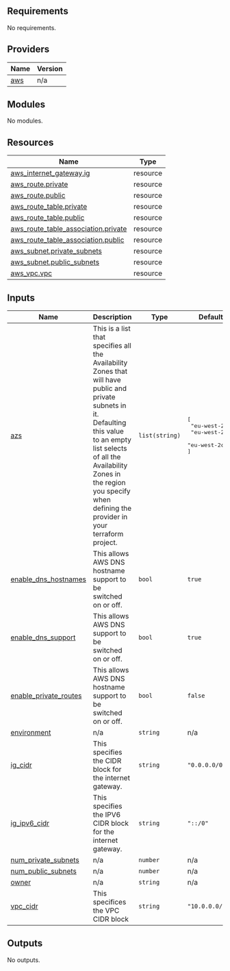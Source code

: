 ## Requirements

No requirements.

## Providers

| Name | Version |
|------|---------|
| <a name="provider_aws"></a> [aws](#provider\_aws) | n/a |

## Modules

No modules.

## Resources

| Name | Type |
|------|------|
| [aws_internet_gateway.ig](https://registry.terraform.io/providers/hashicorp/aws/latest/docs/resources/internet_gateway) | resource |
| [aws_route.private](https://registry.terraform.io/providers/hashicorp/aws/latest/docs/resources/route) | resource |
| [aws_route.public](https://registry.terraform.io/providers/hashicorp/aws/latest/docs/resources/route) | resource |
| [aws_route_table.private](https://registry.terraform.io/providers/hashicorp/aws/latest/docs/resources/route_table) | resource |
| [aws_route_table.public](https://registry.terraform.io/providers/hashicorp/aws/latest/docs/resources/route_table) | resource |
| [aws_route_table_association.private](https://registry.terraform.io/providers/hashicorp/aws/latest/docs/resources/route_table_association) | resource |
| [aws_route_table_association.public](https://registry.terraform.io/providers/hashicorp/aws/latest/docs/resources/route_table_association) | resource |
| [aws_subnet.private_subnets](https://registry.terraform.io/providers/hashicorp/aws/latest/docs/resources/subnet) | resource |
| [aws_subnet.public_subnets](https://registry.terraform.io/providers/hashicorp/aws/latest/docs/resources/subnet) | resource |
| [aws_vpc.vpc](https://registry.terraform.io/providers/hashicorp/aws/latest/docs/resources/vpc) | resource |

## Inputs

| Name | Description | Type | Default | Required |
|------|-------------|------|---------|:--------:|
| <a name="input_azs"></a> [azs](#input\_azs) | This is a list that specifies all the Availability Zones that will have public and private subnets in it. Defaulting this value to an empty list selects of all the Availability Zones in the region you specify when defining the provider in your terraform project. | `list(string)` | <pre>[<br>  "eu-west-2a",<br>  "eu-west-2b",<br>  "eu-west-2c"<br>]</pre> | no |
| <a name="input_enable_dns_hostnames"></a> [enable\_dns\_hostnames](#input\_enable\_dns\_hostnames) | This allows AWS DNS hostname support to be switched on or off. | `bool` | `true` | no |
| <a name="input_enable_dns_support"></a> [enable\_dns\_support](#input\_enable\_dns\_support) | This allows AWS DNS support to be switched on or off. | `bool` | `true` | no |
| <a name="input_enable_private_routes"></a> [enable\_private\_routes](#input\_enable\_private\_routes) | This allows AWS DNS hostname support to be switched on or off. | `bool` | `false` | no |
| <a name="input_environment"></a> [environment](#input\_environment) | n/a | `string` | n/a | yes |
| <a name="input_ig_cidr"></a> [ig\_cidr](#input\_ig\_cidr) | This specifies the CIDR block for the internet gateway. | `string` | `"0.0.0.0/0"` | no |
| <a name="input_ig_ipv6_cidr"></a> [ig\_ipv6\_cidr](#input\_ig\_ipv6\_cidr) | This specifies the IPV6 CIDR block for the internet gateway. | `string` | `"::/0"` | no |
| <a name="input_num_private_subnets"></a> [num\_private\_subnets](#input\_num\_private\_subnets) | n/a | `number` | n/a | yes |
| <a name="input_num_public_subnets"></a> [num\_public\_subnets](#input\_num\_public\_subnets) | n/a | `number` | n/a | yes |
| <a name="input_owner"></a> [owner](#input\_owner) | n/a | `string` | n/a | yes |
| <a name="input_vpc_cidr"></a> [vpc\_cidr](#input\_vpc\_cidr) | This specifices the VPC CIDR block | `string` | `"10.0.0.0/16"` | no |

## Outputs

No outputs.
